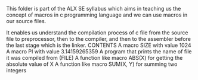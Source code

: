 This folder is part of the ALX SE syllabus which aims in teaching us the concept of macros in c programming language and we can use macros in our source files.

It enables us understand the compilation process of c file from the source file to preprocessor, then to the compiler, and then to the assembler before the last stage which is the linker.
CONTENTS
A macro SIZE with value 1024
A macro PI with value 3.14159265359
A program that prints the name of file it was compiled from (FILE)
A function like macro ABS(X) for getting the absolute value of X
A function like macro SUM(X, Y) for summing two integers
